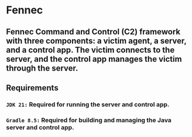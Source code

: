 # Fennec

## Fennec Command and Control (C2) framework with three components: a victim agent, a server, and a control app. The victim connects to the server, and the control app manages the victim through the server.

## Requirements

### `JDK 21:` Required for running the server and control app.

### `Gradle 8.5:` Required for building and managing the Java server and control app.
